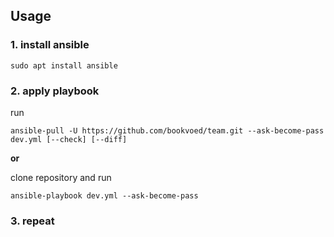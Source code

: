 ## Usage

### 1. install ansible

`sudo apt install ansible`

### 2. apply playbook

run

`ansible-pull -U https://github.com/bookvoed/team.git --ask-become-pass dev.yml [--check] [--diff]`

**or**

clone repository and run 

`ansible-playbook dev.yml --ask-become-pass`

### 3. repeat